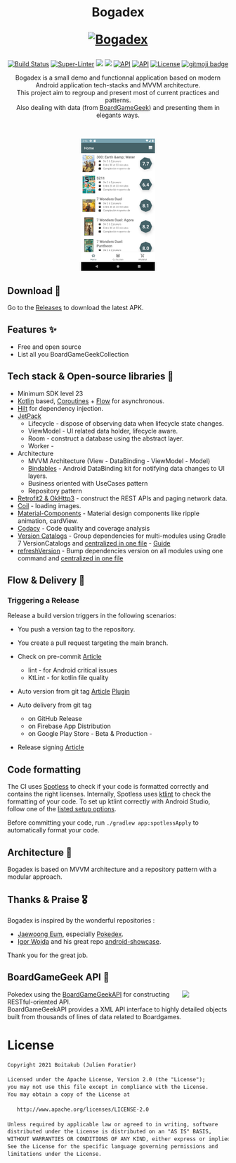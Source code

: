 <h1 align="center">Bogadex
<p align="center">
  <a href="https://github.com/boitakub/Bogadex"><img src="https://raw.githubusercontent.com/boitakub/Bogadex/main/app/src/main/res/mipmap-xxhdpi/ic_launcher_foreground.png" width="150" alt="Bogadex" /></a>
</p>
</h1>

<p align="center">
  <a href="https://github.com/boitakub/Bogadex/actions"><img alt="Build Status" src="https://github.com/boitakub/Bogadex/actions/workflows/main.yml/badge.svg"/></a> 
  <a href="https://github.com/marketplace/actions/super-linter"><img alt="Super-Linter" src="https://github.com/boitakub/Bogadex/workflows/Lint%20Code%20Base/badge.svg"/></a>
  <a href="https://www.codacy.com/gh/boitakub/Bogadex/dashboard?utm_source=github.com&amp;utm_medium=referral&amp;utm_content=boitakub/Bogadex&amp;utm_campaign=Badge_Grade"><img src="https://app.codacy.com/project/badge/Grade/92ff47411c2a4d65b4389f4924ea8f0d"/></a>
  <a href="https://www.codacy.com/gh/boitakub/Bogadex/dashboard?utm_source=github.com&amp;utm_medium=referral&amp;utm_content=boitakub/Bogadex&amp;utm_campaign=Badge_Coverage"><img src="https://app.codacy.com/project/badge/Coverage/92ff47411c2a4d65b4389f4924ea8f0d"/></a>
  <a href="https://kotlinlang.org"><img alt="API" src="https://img.shields.io/badge/Kotlin-1.5.20-blue.svg?style=flat"/></a>
  <a href="https://android-arsenal.com/api?level=23"><img alt="API" src="https://img.shields.io/badge/API-23%2B-brightgreen.svg?style=flat"/></a>
  <a href="https://opensource.org/licenses/Apache-2.0"><img alt="License" src="https://img.shields.io/github/license/boitakub/bogadex"/></a>
  <a href="https://github.com/carloscuesta/gitmoji"><img alt="gitmoji badge" src="https://img.shields.io/badge/gitmoji-%20😜%20😍-FFDD67.svg"/></a>
</p>

<p align="center">  
Bogadex is a small demo and functionnal application based on modern Android application tech-stacks and MVVM architecture.<br>This project aim to regroup and present most of current practices and patterns.<br>
Also dealing with data (from <a href="https://www.boardgamegeek.com/">BoardGameGeek</a>) and presenting them in elegants ways.
</p>
</br>

<p align="center">
<img src="/docs/assets/screenshot.png" height="300" alt="Bogadex - Screenshot"/>
</p>

## Download 📲

Go to the [Releases](https://github.com/boitakub/Bogadex/releases) to download the latest APK.

## Features ✨

* Free and open source
* List all you BoardGameGeekCollection

## Tech stack & Open-source libraries 🧬

* Minimum SDK level 23
* [Kotlin](https://kotlinlang.org/) based, [Coroutines](https://github.com/Kotlin/kotlinx.coroutines) + [Flow](https://kotlin.github.io/kotlinx.coroutines/kotlinx-coroutines-core/kotlinx.coroutines.flow/) for asynchronous.
* [Hilt](https://dagger.dev/hilt/) for dependency injection.
* [JetPack](https://developer.android.com/jetpack)
  + Lifecycle - dispose of observing data when lifecycle state changes.
  + ViewModel - UI related data holder, lifecycle aware.
  + Room - construct a database using the abstract layer.
  + Worker -
* Architecture
  + MVVM Architecture (View - DataBinding - ViewModel - Model)
  + [Bindables](https://github.com/skydoves/bindables) - Android DataBinding kit for notifying data changes to UI layers.
  + Business oriented with UseCases pattern
  + Repository pattern
* [Retrofit2 & OkHttp3](https://github.com/square/retrofit) - construct the REST APIs and paging network data.
* [Coil](https://github.com/coil-kt/coil) - loading images.
* [Material-Components](https://github.com/material-components/material-components-android) - Material design components like ripple animation, cardView.
* [Codacy](https://codacy.com/) - Code quality and coverage analysis
* [Version Catalogs](https://docs.gradle.org/current/userguide/platforms.html) - Group dependencies for multi-modules using Gradle 7 VersionCatalogs and [centralized in one file](/gradle/libs.versions.toml) - [Guide](https://blog.stylingandroid.com/gradle-version-catalogs/)
* [refreshVersion](https://jmfayard.github.io/refreshVersions) - Bump dependencies version on all modules using one command and [centralized in one file](versions.properties)

## Flow & Delivery 🚚

### Triggering a Release

Release a build version triggers in the following scenarios:
* You push a version tag to the repository.
* You create a pull request targeting the main branch.

* Check on pre-commit [Article](https://medium.com/@anjani.kjoshi/android-lint-pre-commit-hook-for-clean-code-747edfe57abf)
  + lint - for Android critical issues
  + KtLint - for kotlin file quality
* Auto version from git tag [Article](https://dev.to/ychescale9/git-based-android-app-versioning-with-agp-4-0-24ip) [Plugin](https://github.com/ReactiveCircus/app-versioning)
* Auto delivery from git tag
  + on GitHub Release
  + on Firebase App Distribution
  + on Google Play Store - Beta & Production -
* Release signing [Article](https://proandroiddev.com/how-to-securely-build-and-sign-your-android-app-with-github-actions-ad5323452ce)

## Code formatting

The CI uses [Spotless](https://github.com/diffplug/spotless) to check if your code is formatted correctly and contains the right licenses.
Internally, Spotless uses [ktlint](https://github.com/pinterest/ktlint) to check the formatting of your code.
To set up ktlint correctly with Android Studio, follow one of the [listed setup options](https://github.com/pinterest/ktlint#-with-intellij-idea).

Before committing your code, run `./gradlew app:spotlessApply` to automatically format your code.

<!--- ## MAD Score

![summary](https://user-images.githubusercontent.com/24237865/102366914-84f6b000-3ffc-11eb-8d49-b20694239782.png)

![kotlin](https://user-images.githubusercontent.com/24237865/102366932-8a53fa80-3ffc-11eb-8131-fd6745a6f079.png)

 -->

## Architecture 📐

Bogadex is based on MVVM architecture and a repository pattern with a modular approach.

<!---  

![architecture](https://user-images.githubusercontent.com/24237865/77502018-f7d36000-6e9c-11ea-92b0-1097240c8689.png)

 -->

## Thanks & Praise 🎖️

Bogadex is inspired by the wonderful repositories :

* [Jaewoong Eum](https://github.com/skydoves), especially [Pokedex](https://github.com/skydoves/Pokedex).
* [Igor Wojda](https://github.com/igorwojda) and his great repo [android-showcase](https://github.com/igorwojda/android-showcase).

Thank you for the great job.

## BoardGameGeek API 🎲

<img src="https://images.squarespace-cdn.com/content/v1/5902292fd482e9284cf47b8d/1567633051478-PRQ3UHYD6YFJSP80U3YV/BGG.jpeg?format=1500w" align="right" width="21%"/>

Pokedex using the [BoardGameGeekAPI](https://boardgamegeek.com/wiki/page/BGG_XML_API2/) for constructing RESTful-oriented API.<br>
BoardGameGeekAPI provides a XML API interface to highly detailed objects built from thousands of lines of data related to Boardgames.

# License
```xml
Copyright 2021 Boitakub (Julien Foratier)

Licensed under the Apache License, Version 2.0 (the "License");
you may not use this file except in compliance with the License.
You may obtain a copy of the License at

   http://www.apache.org/licenses/LICENSE-2.0

Unless required by applicable law or agreed to in writing, software
distributed under the License is distributed on an "AS IS" BASIS,
WITHOUT WARRANTIES OR CONDITIONS OF ANY KIND, either express or implied.
See the License for the specific language governing permissions and
limitations under the License.
```